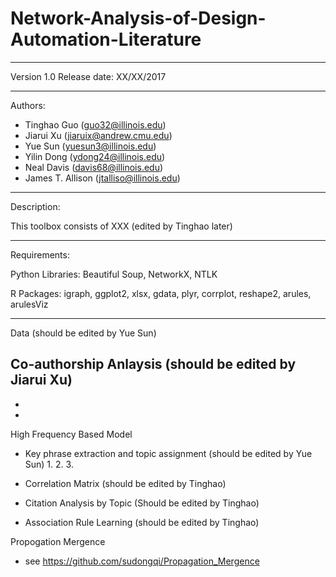# Network-Analysis-of-Design-Automation-Literature

-------------------------------------------------------------------------------
Version 1.0
Release date: XX/XX/2017

--------------------------------------------------------------------------------
Authors: 
- Tinghao Guo (guo32@illinois.edu)
- Jiarui Xu (jiaruix@andrew.cmu.edu)
- Yue Sun (yuesun3@illinois.edu)
- Yilin Dong (ydong24@illinois.edu)
- Neal Davis (davis68@illinois.edu)
- James T. Allison (jtalliso@illinois.edu)

-------------------------------------------------------------------------------
Description:

This toolbox consists of XXX (edited by Tinghao later) 

-------------------------------------------------------------------------------
Requirements:

Python Libraries: Beautiful Soup, NetworkX, NTLK

R Packages: igraph, ggplot2, xlsx, gdata, plyr, corrplot, reshape2, arules, arulesViz

-------------------------------------------------------------------------------
Data (should be edited by Yue Sun)


Co-authorship Anlaysis (should be edited by Jiarui Xu)
-
-
-
 
High Frequency Based Model 
 - Key phrase extraction and topic assignment (should be edited by Yue Sun) 
	1.
	2.
	3.
	
 - Correlation Matrix (should be edited by Tinghao)
 
 - Citation Analysis by Topic (Should be edited by Tinghao)
 
 - Association Rule Learning (should be edited by Tinghao)

Propogation Mergence
 - see https://github.com/sudongqi/Propagation_Mergence
